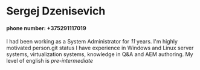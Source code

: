# **Sergej Dzenisevich**
#### phone number: +375291117019
I had been working as a System Administrator for *11* years. I'm highly motivated person.git status
I have experience in Windows and Linux server systems, virtualization systems, knowledge in Q&A and AEM authoring.
My level of english is *pre-intermediate*